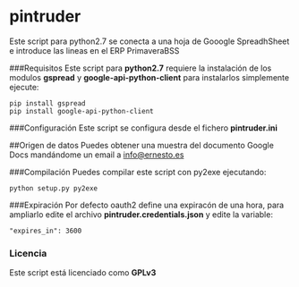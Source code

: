 # pintruder

Este script para python2.7 se conecta a una hoja de Gooogle SpreadhSheet e introduce
las lineas en el ERP PrimaveraBSS

###Requisitos
Este script para __python2.7__ requiere la instalación de los modulos __gspread__ y __google-api-python-client__ para instalarlos simplemente ejecute:
```
pip install gspread
pip install google-api-python-client
```

###Configuración
Este script se configura desde el fichero __pintruder.ini__

##Origen de datos
Puedes obtener una muestra del documento Google Docs mandándome un email a info@ernesto.es

###Compilación
Puedes compilar este script con py2exe ejecutando:
```
python setup.py py2exe
```

###Expiración
Por defecto oauth2 define una expiracón de una hora, para ampliarlo edite el archivo __pintruder.credentials.json__ y edite la variable:
```
"expires_in": 3600
```

### Licencia
Este script está licenciado como __GPLv3__
